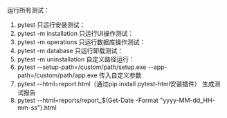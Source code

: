 运行所有测试：
1. pytest 
只运行安装测试：
2. pytest  -m installation
只运行UI操作测试：
3. pytest -m operations
只运行数据库操作测试：
4. pytest  -m database
只运行卸载测试：
5. pytest  -m uninstallation
自定义路径运行：
6. pytest  --setup-path=/custom/path/setup.exe --app-path=/custom/path/app.exe
传入自定义参数
7. pytest --html=report.html（通过pip install pytest-html安装插件）
生成测试报告
8.  pytest --html=reports/report_$(Get-Date -Format "yyyy-MM-dd_HH-mm-ss").html
